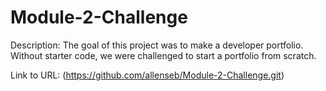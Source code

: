 # Module-2-Challenge
Description:
The goal of this project was to make a developer portfolio. Without starter code, we were challenged to start a portfolio from scratch.

Link to URL:
(https://github.com/allenseb/Module-2-Challenge.git)